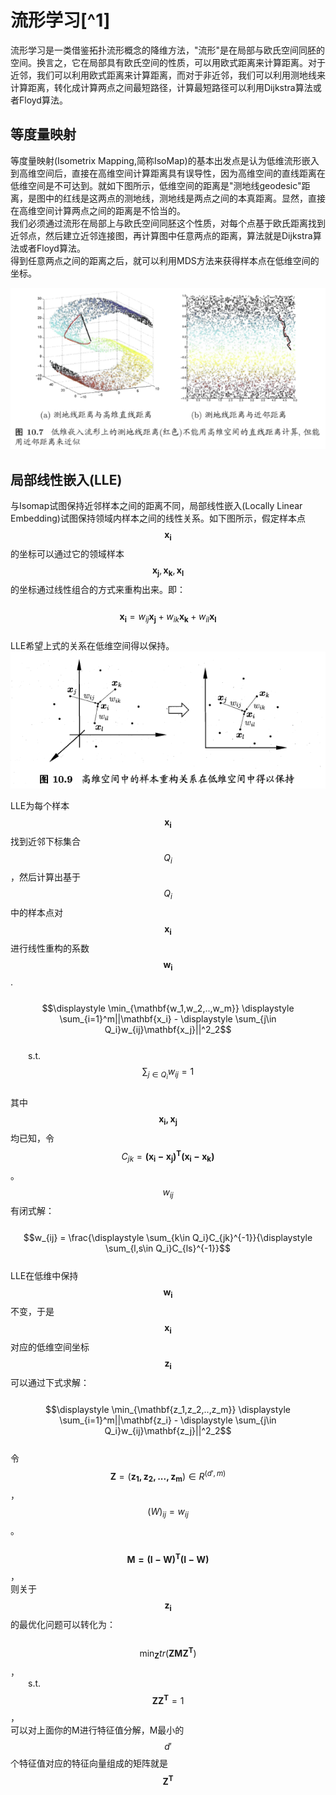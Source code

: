 # 流形学习[^1]

流形学习是一类借鉴拓扑流形概念的降维方法，"流形"是在局部与欧氏空间同胚的空间。换言之，它在局部具有欧氏空间的性质，可以用欧式距离来计算距离。对于近邻，我们可以利用欧式距离来计算距离，而对于非近邻，我们可以利用测地线来计算距离，转化成计算两点之间最短路径，计算最短路径可以利用Dijkstra算法或者Floyd算法。

## 等度量映射

等度量映射\(Isometrix Mapping,简称IsoMap\)的基本出发点是认为低维流形嵌入到高维空间后，直接在高维空间计算距离具有误导性，因为高维空间的直线距离在低维空间是不可达到。就如下图所示，低维空间的距离是"测地线geodesic"距离，是图中的红线是这两点的测地线，测地线是两点之间的本真距离。显然，直接在高维空间计算两点之间的距离是不恰当的。   
我们必须通过流形在局部上与欧氏空间同胚这个性质，对每个点基于欧氏距离找到近邻点，然后建立近邻连接图，再计算图中任意两点的距离，算法就是Dijkstra算法或者Floyd算法。  
得到任意两点之间的距离之后，就可以利用MDS方法来获得样本点在低维空间的坐标。

![](/assets/Isometric_Mapping.png)

## 局部线性嵌入\(LLE\)
与Isomap试图保持近邻样本之间的距离不同，局部线性嵌入(Locally Linear Embedding)试图保持领域内样本之间的线性关系。如下图所示，假定样本点$$\mathbf{x_i}$$的坐标可以通过它的领域样本$$\mathbf{x_j},\mathbf{x_k},\mathbf{x_l}$$的坐标通过线性组合的方式来重构出来。即：  
&emsp;&emsp;$$\mathbf{x_i} = w_{ij}\mathbf{x_j}+w_{ik}\mathbf{x_k}+w_{il}\mathbf{x_l}$$  
LLE希望上式的关系在低维空间得以保持。  
![](/assets/LLE.png)  

LLE为每个样本$$\mathbf{x_i}$$找到近邻下标集合$$Q_i$$，然后计算出基于$$Q_i$$中的样本点对$$\mathbf{x_i}$$进行线性重构的系数$$\mathbf{w_i}$$.  
&emsp;&emsp;$$\displaystyle \min_{\mathbf{w_1,w_2,..,w_m}} \displaystyle \sum_{i=1}^m||\mathbf{x_i} - \displaystyle \sum_{j\in Q_i}w_{ij}\mathbf{x_j}||^2_2$$  
&emsp;&emsp;s.t.&emsp;$$\displaystyle \sum_{j\in Q_i}w_{ij} = 1$$  
其中$$\mathbf{x_i,x_j}$$均已知，令$$C_{jk} = \mathbf{(x_i-x_j)^T(x_i-x_k)}$$。$$w_{ij}$$有闭式解：  
&emsp;&emsp;$$w_{ij} = \frac{\displaystyle \sum_{k\in Q_i}C_{jk}^{-1}}{\displaystyle \sum_{l,s\in Q_i}C_{ls}^{-1}}$$  
LLE在低维中保持$$\mathbf{w_i}$$不变，于是$$\mathbf{x_i}$$对应的低维空间坐标$$\mathbf{z_i}$$可以通过下式求解：  
&emsp;&emsp;$$\displaystyle \min_{\mathbf{z_1,z_2,..,z_m}} \displaystyle \sum_{i=1}^m||\mathbf{z_i} - \displaystyle \sum_{j\in Q_i}w_{ij}\mathbf{z_j}||^2_2$$   
令$$\mathbf{Z} = (\mathbf{z_1,z_2,...,z_m}) \in R^{(d',m)}$$，$$(W)_{ij} = w_{ij}$$。    
&emsp;&emsp;$$\mathbf{M = (I-W)^T(I-W)}$$，  
则关于$$\mathbf{z_i}$$的最优化问题可以转化为：  
&emsp;&emsp;$$\displaystyle \min_\mathbf{Z}tr(\mathbf{ZMZ^T})$$，    
&emsp;&emsp;s.t.&emsp;$$\mathbf{ZZ^T} = 1$$，    
可以对上面你的M进行特征值分解，M最小的$$d'$$个特征值对应的特征向量组成的矩阵就是$$\mathbf{Z^T}$$




